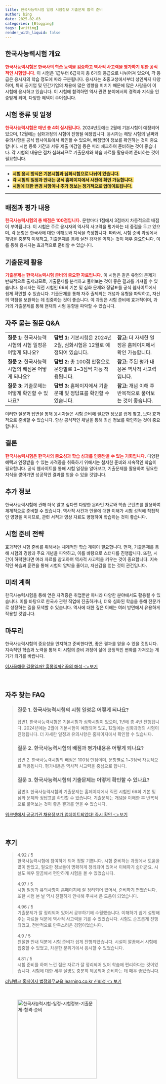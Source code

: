 ```yaml
---
title: 한국사능력시험 일정 시험정보 기출문제 합격 준비
author: bing
date: 2025-02-03
categories: [Blogging]
tags: [writing]
render_with_liquid: false
---
```



<h2 id='시험 개요'>한국사능력시험 개요</h2>

<p><b><span style="color: #ee2323;">한국사능력시험은 한국사의 학습 능력을 검증하고 역사적 사고력을 평가하기 위한 공식적인 시험입니다.</span></b> 이 시험은 1급부터 6급까지 총 6개의 등급으로 나뉘어져 있으며, 각 등급은 응시자의 학습 정도에 따라 구분됩니다. 응시자는 초중고생에서부터 성인까지 다양하며, 특히 공기업 및 민간기업의 채용에 많은 영향을 미치기 때문에 많은 사람들이 이 시험에 응시하고 있습니다. 이 시험에 합격하면 역사 관련 분야에서의 경력과 지식을 인증받게 되며, 다양한 혜택이 주어집니다.</p>

<h2 id='시험 일정'>시험 종류 및 일정</h2>

<p><b><span style="color: #ee2323;">한국사능력시험은 매년 총 4회 실시됩니다.</span></b> 2024년도에는 2월에 기본시험이 예정되어 있으며, 12월에는 심화과정의 시험이 진행될 예정입니다. 응시자는 해당 시험의 날짜와 유의사항을 공식 웹사이트에서 확인할 수 있으며, 빠짐없이 정보를 확인하는 것이 중요합니다. 시험 등록 기간과 서류 제출 마감일 등은 미리 체크하여 준비하는 것이 좋습니다. 각 시험의 내용은 점차 심화되므로 기출문제와 학습 자료를 활용하여 준비하는 것이 필요합니다.</p>

<hr />

<ul>
    <li><b><span style="background-color: #ffe066;">시험 응시 방식은 기본시험과 심화시험으로 나뉘어 있습니다.</span></b></li>
    <li><b><span style="background-color: #ffe066;">각 시험의 일정과 안내는 공식 홈페이지에서 사전에 확인 가능합니다.</span></b></li>
    <li><b><span style="background-color: #ffe066;">시험에 대한 변경 사항이나 추가 정보는 정기적으로 업데이트됩니다.</span></b></li>
</ul>

<hr />

<h2 id='배점 및 평가'>배점과 평가 내용</h2>

<p><b><span style="color: #ee2323;">한국사능력시험의 총 배점은 100점입니다.</span></b> 문항마다 1점에서 3점까지 차등적으로 배점이 부여됩니다. 이 시험은 주로 응시자의 역사적 사고력을 평가하는 데 중점을 두고 있으며, 각 문항은 한국사에 대한 이해도와 지식을 측정합니다. 따라서, 시험 준비 과정에서 개념을 충분히 이해하고, 기출문제를 통해 실전 감각을 익히는 것이 매우 중요합니다. 이를 통해 응시자는 효과적으로 준비할 수 있습니다.</p>

<h2 id='기출문제 활용'>기출문제 활용</h2>

<p><b><span style="color: #ee2323;">기출문제는 한국사능력시험 준비의 중요한 자료입니다.</span></b> 이 시험은 같은 유형의 문제가 반복적으로 출제되므로, 기출문제를 분석하고 풀어보는 것이 좋은 결과를 가져올 수 있습니다. 응시자는 직전 시험인 66회 기본 및 심화 문제와 정답표를 공식 웹사이트에서 쉽게 확인할 수 있습니다. 기출문제를 통해 자주 출제되는 개념과 유형을 파악하고, 자신의 약점을 보완하는 데 집중하는 것이 좋습니다. 이 과정은 시험 준비에 효과적이며, 과거의 기출문제를 통해 현재의 시험 동향을 파악할 수 있습니다.</p>

<h2 id='FAQ'>자주 묻는 질문 Q&A</h2>

<table>
    <tr>
        <td><b>질문 1:</b> 한국사능력시험의 시험 일정은 어떻게 되나요?</td>
        <td><b>답변 1:</b> 기본시험은 2024년 2월, 심화시험은 12월로 예정되어 있습니다.</td>
        <td><b>참고:</b> 더 자세한 일정은 홈페이지에서 확인 가능합니다.</td>
    </tr>
    <tr>
        <td><b>질문 2:</b> 한국사능력시험의 배점은 어떻게 되나요?</td>
        <td><b>답변 2:</b> 총 100점 만점으로 문항별로 1~3점씩 차등 적용됩니다.</td>
        <td><b>참고:</b> 주된 평가 내용은 역사적 사고력입니다.</td>
    </tr>
    <tr>
        <td><b>질문 3:</b> 기출문제는 어떻게 확인할 수 있나요?</td>
        <td><b>답변 3:</b> 홈페이지에서 기출문제 및 정답표를 확인할 수 있습니다.</td>
        <td><b>참고:</b> 개념 이해 후 반복적으로 풀어보는 것이 좋습니다.</td>
    </tr>
</table>

<p>이러한 질문과 답변을 통해 응시자들은 시험 준비에 필요한 정보를 쉽게 찾고, 보다 효과적으로 준비할 수 있습니다. 항상 공식적인 채널을 통해 최신 정보를 확인하는 것이 중요합니다.</p>

<h2 id='결론'>결론</h2>

<p><b><span style="color: #ee2323;">한국사능력시험은 한국사의 중요성과 학습 성과를 인증받을 수 있는 기회입니다.</span></b> 다양한 혜택과 인정받을 수 있는 자격증을 취득하기 위해서는 철저한 준비와 지속적인 학습이 필요합니다. 공식 웹사이트를 통해 시험 일정을 알아보고, 기출문제를 활용하여 필요한 지식을 쌓아가면 성공적인 결과를 얻을 수 있을 것입니다.</p>

<h2 id='추가 정보'>추가 정보</h2>

<p>한국사능력시험에 관해 더욱 알고 싶다면 다양한 온라인 자료와 학습 콘텐츠를 활용하여 체계적으로 준비할 수 있습니다. 역사적 사건과 인물에 대한 이해가 시험 성적에 직접적인 영향을 미치므로, 관련 서적과 영상 자료도 병행하여 학습하는 것이 좋습니다.</p>

<h2 id='시험 준비'>시험 준비 전략</h2>

<p>효과적인 시험 준비를 위해서는 체계적인 학습 계획이 필요합니다. 먼저, 기출문제를 통해 시험의 경향과 주요 개념을 파악하고, 이를 바탕으로 스터디를 진행합니다. 또한, 시간이 허락한다면 여러 자료를 참고하여 역사적 사고력을 키우는 것이 중요합니다. 지속적인 복습과 훈련을 통해 시험의 압박을 줄이고, 자신감을 얻는 것이 관건입니다.</p>

<h2 id='미래 계획'>미래 계획</h2>

<p>한국사능력시험을 통해 얻은 자격증은 취업뿐만 아니라 다양한 분야에서도 활용될 수 있습니다. 이를 바탕으로 한국사 관련 직업에 진출하거나, 더욱 심화된 학습을 통해 전문가로 성장하는 길을 모색할 수 있습니다. 역사에 대한 깊은 이해는 여러 방면에서 유용하게 작용할 것입니다.</p>

<h2 id='마무리'>마무리</h2>

<p>한국사능력시험의 중요성을 인지하고 준비한다면, 좋은 결과를 얻을 수 있을 것입니다. 지속적인 학습과 노력을 통해 이 시험의 준비 과정이 삶에 긍정적인 변화를 가져오는 계기가 되기를 바랍니다.</p>


<p><a class="click-button" title="이사꿈해몽 길몽일까? 흉몽일까? 꿈의 해석" href="https://adkhouse.github.io/posts/%EC%9D%B4%EC%82%AC%EA%BF%88%ED%95%B4%EB%AA%BD-%EA%B8%B8%EB%AA%BD%EC%9D%BC%EA%B9%8C-%ED%9D%89%EB%AA%BD%EC%9D%BC%EA%B9%8C-%EA%BF%88%EC%9D%98-%ED%95%B4%EC%84%9D/" rel="dofollow">이사꿈해몽 길몽일까? 흉몽일까? 꿈의 해석 👈 보기</a></p><br>
<h2 id='자주_찾는_FAQ'>자주 찾는 FAQ</h2>
<div itemscope="" itemtype="https://schema.org/FAQPage">
<blockquote>
<div itemscope="" itemprop="mainEntity" itemtype="https://schema.org/Question">
<h3 itemprop="name">질문 1. 한국사능력시험의 시험 일정은 어떻게 되나요?</h3>
<div itemscope="" itemprop="acceptedAnswer" itemtype="https://schema.org/Answer">
<span itemprop="text">
<p>답변1. 한국사능력시험은 기본시험과 심화시험이 있으며, 1년에 총 4번 진행됩니다. 2024년에는 2월에 기본시험이 예정되어 있고, 12월에는 심화과정의 시험이 진행됩니다. 더 자세한 일정과 유의사항은 홈페이지에서 확인할 수 있습니다.</p>
</span>
</div>
</div>
<div itemscope="" itemprop="mainEntity" itemtype="https://schema.org/Question">
<h3 itemprop="name">질문 2. 한국사능력시험의 배점과 평가내용은 어떻게 되나요?</h3>
<div itemscope="" itemprop="acceptedAnswer" itemtype="https://schema.org/Answer">
<span itemprop="text">
<p>답변 2. 한국사능력시험의 배점은 100점 만점이며, 문항별로 1~3점씩 차등적으로 적용됩니다. 평가내용은 역사적 사고력을 중심으로 합니다.</p>
</span>
</div>
</div>
<div itemscope="" itemprop="mainEntity" itemtype="https://schema.org/Question">
<h3 itemprop="name">질문 3. 한국사능력시험의 기출문제는 어떻게 확인할 수 있나요?</h3>
<div itemscope="" itemprop="acceptedAnswer" itemtype="https://schema.org/Answer">
<span itemprop="text">
<p>답변3. 한국사능력시험의 기출문제는 홈페이지에서 직전 시험인 66회 기본 및 심화 문제와 정답표를 확인할 수 있습니다. 기출문제는 개념을 이해한 후 반복적으로 풀어보는 것이 좋은 결과를 얻을 수 있습니다.</p>
</span>
</div>
</div>
</blockquote>
</div>
<p><a class="click-button" title="워크넷에서 공공기관 채용정보가 업데이트되었다! 즉시 확인" href="https://adkhouse.github.io/posts/%EC%9B%8C%ED%81%AC%EB%84%B7%EC%97%90%EC%84%9C-%EA%B3%B5%EA%B3%B5%EA%B8%B0%EA%B4%80-%EC%B1%84%EC%9A%A9%EC%A0%95%EB%B3%B4%EA%B0%80-%EC%97%85%EB%8D%B0%EC%9D%B4%ED%8A%B8%EB%90%98%EC%97%88%EB%8B%A4!-%EC%A6%89%EC%8B%9C-%ED%99%95%EC%9D%B8/" rel="dofollow">워크넷에서 공공기관 채용정보가 업데이트되었다! 즉시 확인 👈 보기</a></p><br>
<h2 id='후기'>후기</h2>
<div itemscope itemtype="https://schema.org/Product">
  <blockquote>
  <div itemprop="review" itemscope itemtype="https://schema.org/Review">
      <div itemprop="reviewRating" itemscope itemtype="https://schema.org/Rating"> <span itemprop="ratingValue">4.92</span> / <span itemprop="bestRating">5</span> </div>
      <span itemprop="reviewBody">한국사능력시험에 참여하게 되어 정말 기쁩니다. 시험 준비하는 과정에서 도움을 많이 받았고, 필요한 정보들이 명확하게 정리되어 있어서 이해하기 쉽더군요. 시설도 매우 깔끔해서 편안하게 시험을 볼 수 있었습니다.</span>
  </div>
  <br>
  <div itemprop="review" itemscope itemtype="https://schema.org/Review">
      <div itemprop="reviewRating" itemscope itemtype="https://schema.org/Rating"> <span itemprop="ratingValue">4.97</span> / <span itemprop="bestRating">5</span> </div>
      <span itemprop="reviewBody">시험 일정과 유의사항이 홈페이지에 잘 정리되어 있어서, 준비하기 편했습니다. 또한 시험 본 날 역시 친절하게 안내해 주셔서 큰 도움이 되었습니다.</span>
  </div>
  <br>
  <div itemprop="review" itemscope itemtype="https://schema.org/Review">
      <div itemprop="reviewRating" itemscope itemtype="https://schema.org/Rating"> <span itemprop="ratingValue">4.96</span> / <span itemprop="bestRating">5</span> </div>
      <span itemprop="reviewBody">기출문제가 잘 정리되어 있어서 공부하기에 수월했습니다. 이해하기 쉽게 설명해주는 자료들 덕분에 역사적 사고력을 기를 수 있었습니다. 시험도 순조롭게 진행되었고, 전반적으로 만족스러운 경험이었습니다.</span>
  </div>
  <br>
  <div itemprop="review" itemscope itemtype="https://schema.org/Review">
      <div itemprop="reviewRating" itemscope itemtype="https://schema.org/Rating"> <span itemprop="ratingValue">4.9</span> / <span itemprop="bestRating">5</span> </div>
      <span itemprop="reviewBody">친절한 안내 덕분에 시험 준비가 쉽게 진행되었습니다. 시설이 깔끔해서 시험에 집중할 수 있었고, 차분한 분위기에서 응시할 수 있었습니다.</span>
  </div>
  <br>
  <div itemprop="review" itemscope itemtype="https://schema.org/Review">
      <div itemprop="reviewRating" itemscope itemtype="https://schema.org/Rating"> <span itemprop="ratingValue">4.81</span> / <span itemprop="bestRating">5</span> </div>
      <span itemprop="reviewBody">시험 준비를 하며 느낀 점은 자료가 잘 정리되어 있어 학습에 편리하다는 것이었습니다. 시험에 대한 세부 설명도 충분히 제공되어 준비하는 데 매우 좋았습니다.</span>
  </div>
  </blockquote>
</div>
<p><a class="click-button" title="러닝뱅크 홈페이지 법정의무교육 learning.co.kr 신뢰성" href="https://adkhouse.github.io/posts/%EB%9F%AC%EB%8B%9D%EB%B1%85%ED%81%AC-%ED%99%88%ED%8E%98%EC%9D%B4%EC%A7%80-%EB%B2%95%EC%A0%95%EC%9D%98%EB%AC%B4%EA%B5%90%EC%9C%A1-learning.co.kr-%EC%8B%A0%EB%A2%B0%EC%84%B1/" rel="dofollow">러닝뱅크 홈페이지 법정의무교육 learning.co.kr 신뢰성 👈 보기</a></p><br>
<figure class="image"><img src="https://adkhouse.github.io/assets/img/thumbnail/한국사능력시험-일정-시험정보-기출문제-합격-준비.webp" alt="한국사능력시험-일정-시험정보-기출문제-합격-준비" width="256" height="256"></figure>